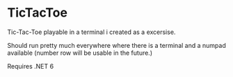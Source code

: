 # TicTacToe
Tic-Tac-Toe playable in a terminal i created as a excersise.

Should run pretty much everywhere where there is a terminal and a numpad available (number row will be usable in the future.)

Requires .NET 6
